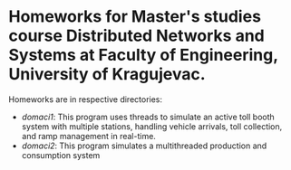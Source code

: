 # Homeworks for Master's studies course Distributed Networks and Systems at Faculty of Engineering, University of Kragujevac.

Homeworks are in respective directories:
- *domaci1*: This program uses threads to simulate an active toll booth system with multiple stations, handling vehicle arrivals, toll collection, and ramp management in real-time.
- *domaci2*: This program simulates a multithreaded production and consumption system 
